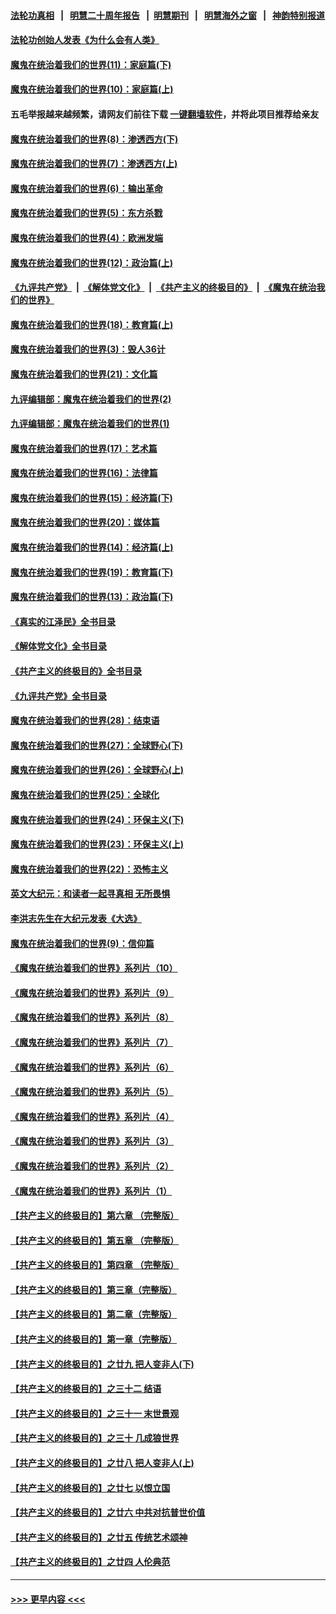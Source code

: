 #### [法轮功真相](https://github.com/gfw-breaker/truth/blob/master/README.md?t=0) &nbsp;&nbsp;|&nbsp;&nbsp; [明慧二十周年报告](https://github.com/gfw-breaker/mh-reports/blob/master/README.md?t=0) &nbsp;&nbsp;|&nbsp;&nbsp;[明慧期刊](https://github.com/gfw-breaker/mh-qikan) &nbsp;&nbsp;|&nbsp;&nbsp; [明慧海外之窗](https://github.com/gfw-breaker/mh-news/blob/master/README.md?t=0) &nbsp;&nbsp;|&nbsp;&nbsp; [神韵特别报道](https://github.com/gfw-breaker/mh-news/blob/master/shenyun.md?t=0)
#### [法轮功创始人发表《为什么会有人类》](../pages/nsc422/n13912117.md?t=02222143) 
#### [魔鬼在统治着我们的世界(11)：家庭篇(下)](../pages/nsc422/n10440961.md?t=02222143) 
#### [魔鬼在统治着我们的世界(10)：家庭篇(上)](../pages/nsc422/n10435448.md?t=02222143) 
#### 五毛举报越来越频繁，请网友们前往下载 [一键翻墙软件](https://github.com/gfw-breaker/ssr-accounts)，并将此项目推荐给亲友
#### [魔鬼在统治着我们的世界(8)：渗透西方(下)](../pages/nsc422/n10429603.md?t=02222143) 
#### [魔鬼在统治着我们的世界(7)：渗透西方(上)](../pages/nsc422/n10426013.md?t=02222143) 
#### [魔鬼在统治着我们的世界(6)：输出革命](../pages/nsc422/n10421536.md?t=02222143) 
#### [魔鬼在统治着我们的世界(5)：东方杀戮](../pages/nsc422/n10417707.md?t=02222143) 
#### [魔鬼在统治着我们的世界(4)：欧洲发端](../pages/nsc422/n10414890.md?t=02222143) 
#### [魔鬼在统治着我们的世界(12)：政治篇(上)](../pages/nsc422/n10444576.md?t=02222143) 
#### [《九评共产党》](https://github.com/begood0513/9ping.md/blob/master/README.md) &nbsp;|&nbsp; [《解体党文化》](../../../../jtdwh.md/blob/master/README.md)  &nbsp;|&nbsp; [《共产主义的终极目的》](../../../../gczydzjmd.md/blob/master/README.md) &nbsp;|&nbsp; [《魔鬼在统治我们的世界》](../../../../mgztzwmdsj.md/blob/master/README.md) 
#### [魔鬼在统治着我们的世界(18)：教育篇(上)](../pages/nsc422/n10526970.md?t=02222143) 
#### [魔鬼在统治着我们的世界(3)：毁人36计](../pages/nsc422/n10411583.md?t=02222143) 
#### [魔鬼在统治着我们的世界(21)：文化篇](../pages/nsc422/n10597706.md?t=02222143) 
#### [九评编辑部：魔鬼在统治着我们的世界(2)](../pages/nsc422/n10410036.md?t=02222143) 
#### [九评编辑部：魔鬼在统治着我们的世界(1)](../pages/nsc422/n10406825.md?t=02222143) 
#### [魔鬼在统治着我们的世界(17)：艺术篇](../pages/nsc422/n10499093.md?t=02222143) 
#### [魔鬼在统治着我们的世界(16)：法律篇](../pages/nsc422/n10485969.md?t=02222143) 
#### [魔鬼在统治着我们的世界(15)：经济篇(下)](../pages/nsc422/n10469975.md?t=02222143) 
#### [魔鬼在统治着我们的世界(20)：媒体篇](../pages/nsc422/n10586579.md?t=02222143) 
#### [魔鬼在统治着我们的世界(14)：经济篇(上)](../pages/nsc422/n10457370.md?t=02222143) 
#### [魔鬼在统治着我们的世界(19)：教育篇(下)](../pages/nsc422/n10564808.md?t=02222143) 
#### [魔鬼在统治着我们的世界(13)：政治篇(下)](../pages/nsc422/n10448270.md?t=02222143) 
#### [《真实的江泽民》全书目录](../pages/nsc422/n13721399.md?t=02222143) 
#### [《解体党文化》全书目录](../pages/nsc422/n13721157.md?t=02222143) 
#### [《共产主义的终极目的》全书目录](../pages/nsc422/n13721048.md?t=02222143) 
#### [《九评共产党》全书目录](../pages/nsc422/n13708085.md?t=02222143) 
#### [魔鬼在统治着我们的世界(28)：结束语](../pages/nsc422/n10936246.md?t=02222143) 
#### [魔鬼在统治着我们的世界(27)：全球野心(下)](../pages/nsc422/n10928319.md?t=02222143) 
#### [魔鬼在统治着我们的世界(26)：全球野心(上)](../pages/nsc422/n10900318.md?t=02222143) 
#### [魔鬼在统治着我们的世界(25)：全球化](../pages/nsc422/n10788205.md?t=02222143) 
#### [魔鬼在统治着我们的世界(24)：环保主义(下)](../pages/nsc422/n10695307.md?t=02222143) 
#### [魔鬼在统治着我们的世界(23)：环保主义(上)](../pages/nsc422/n10688613.md?t=02222143) 
#### [魔鬼在统治着我们的世界(22)：恐怖主义](../pages/nsc422/n10614727.md?t=02222143) 
#### [英文大纪元：和读者一起寻真相 无所畏惧](../pages/nsc422/n12542027.md?t=02222143) 
#### [李洪志先生在大纪元发表《大选》](../pages/nsc422/n12534746.md?t=02222143) 
#### [魔鬼在统治着我们的世界(9)：信仰篇](../pages/nsc422/n10432159.md?t=02222143) 
#### [《魔鬼在统治着我们的世界》系列片（10）](../pages/nsc422/n12292670.md?t=02222143) 
#### [《魔鬼在统治着我们的世界》系列片（9）](../pages/nsc422/n12290859.md?t=02222143) 
#### [《魔鬼在统治着我们的世界》系列片（8）](../pages/nsc422/n12287445.md?t=02222143) 
#### [《魔鬼在统治着我们的世界》系列片（7）](../pages/nsc422/n12283425.md?t=02222143) 
#### [《魔鬼在统治着我们的世界》系列片（6）](../pages/nsc422/n12282314.md?t=02222143) 
#### [《魔鬼在统治着我们的世界》系列片（5）](../pages/nsc422/n12281419.md?t=02222143) 
#### [《魔鬼在统治着我们的世界》系列片（4）](../pages/nsc422/n12274024.md?t=02222143) 
#### [《魔鬼在统治着我们的世界》系列片（3）](../pages/nsc422/n12271322.md?t=02222143) 
#### [《魔鬼在统治着我们的世界》系列片（2）](../pages/nsc422/n12269049.md?t=02222143) 
#### [《魔鬼在统治着我们的世界》系列片（1）](../pages/nsc422/n12267575.md?t=02222143) 
#### [【共产主义的终极目的】第六章 （完整版）](../pages/nsc422/n11428913.md?t=02222143) 
#### [【共产主义的终极目的】第五章 （完整版）](../pages/nsc422/n11428912.md?t=02222143) 
#### [【共产主义的终极目的】第四章 （完整版）](../pages/nsc422/n11428907.md?t=02222143) 
#### [【共产主义的终极目的】第三章（完整版）](../pages/nsc422/n11428848.md?t=02222143) 
#### [【共产主义的终极目的】第二章（完整版）](../pages/nsc422/n11428831.md?t=02222143) 
#### [【共产主义的终极目的】第一章（完整版）](../pages/nsc422/n11417651.md?t=02222143) 
#### [【共产主义的终极目的】之廿九 把人变非人(下)](../pages/nsc422/n11344140.md?t=02222143) 
#### [【共产主义的终极目的】之三十二 结语](../pages/nsc422/n11360535.md?t=02222143) 
#### [【共产主义的终极目的】之三十一 末世景观](../pages/nsc422/n11351129.md?t=02222143) 
#### [【共产主义的终极目的】之三十 几成狼世界](../pages/nsc422/n11348280.md?t=02222143) 
#### [【共产主义的终极目的】之廿八 把人变非人(上)](../pages/nsc422/n11340492.md?t=02222143) 
#### [【共产主义的终极目的】之廿七 以恨立国](../pages/nsc422/n11336944.md?t=02222143) 
#### [【共产主义的终极目的】之廿六 中共对抗普世价值](../pages/nsc422/n11324785.md?t=02222143) 
#### [【共产主义的终极目的】之廿五 传统艺术颂神](../pages/nsc422/n11296396.md?t=02222143) 
#### [【共产主义的终极目的】之廿四 人伦典范](../pages/nsc422/n11296397.md?t=02222143) 

----
#### [ >>> 更早内容 <<< ](../indexes/nsc422-earlier.md)
